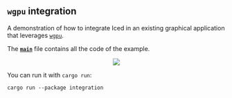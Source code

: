 ## `wgpu` integration

A demonstration of how to integrate Iced in an existing graphical application
that leverages [`wgpu`].

The __[`main`]__ file contains all the code of the example.

<div align="center">
  <a href="https://gfycat.com/nicemediocrekodiakbear">
    <img src="https://thumbs.gfycat.com/NiceMediocreKodiakbear-small.gif">
  </a>
</div>

You can run it with `cargo run`:
```
cargo run --package integration
```

[`main`]: src/main.rs
[`wgpu`]: https://github.com/gfx-rs/wgpu
